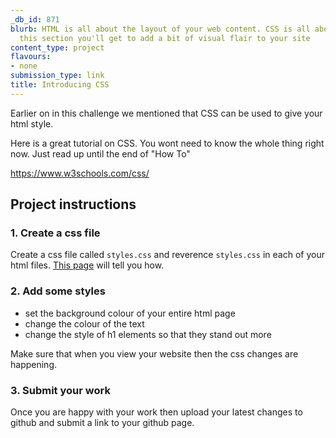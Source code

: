 ```yaml
---
_db_id: 871
blurb: HTML is all about the layout of your web content. CSS is all about style! In
  this section you'll get to add a bit of visual flair to your site
content_type: project
flavours:
- none
submission_type: link
title: Introducing CSS
---
```


Earlier on in this challenge we mentioned that CSS can be used to give your html style.

Here is a great tutorial on CSS.  You wont need to know the whole thing right now. Just read up until the end of "How To"

https://www.w3schools.com/css/

## Project instructions

### 1. Create a css file 

Create a css file called `styles.css` and reverence `styles.css` in each of your html files. [This page](https://www.w3schools.com/css/css_howto.asp) will tell you how.

### 2. Add some styles 

- set the background colour of your entire html page 
- change the colour of the text 
- change the style of h1 elements so that they stand out more

Make sure that when you view your website then the css changes are happening.

### 3. Submit your work 

Once you are happy with your work then upload your latest changes to github and submit a link to your github page.